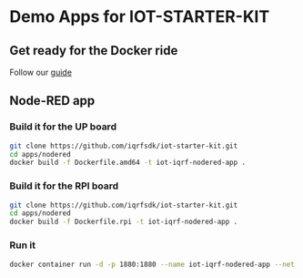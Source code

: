 # Demo Apps for IOT-STARTER-KIT

## Get ready for the Docker ride

Follow our [guide](https://github.com/iqrfsdk/iqrf-daemon/blob/master/docker/README.md)

## Node-RED app

### Build it for the UP board

```Bash
git clone https://github.com/iqrfsdk/iot-starter-kit.git
cd apps/nodered
docker build -f Dockerfile.amd64 -t iot-iqrf-nodered-app .
```

### Build it for the RPI board

```Bash
git clone https://github.com/iqrfsdk/iot-starter-kit.git
cd apps/nodered
docker build -f Dockerfile.rpi -t iot-iqrf-nodered-app .
```

### Run it

```Bash
docker container run -d -p 1880:1880 --name iot-iqrf-nodered-app --net bridge01 --ip 10.1.1.3 --restart=always iot-iqrf-nodered-app
```
